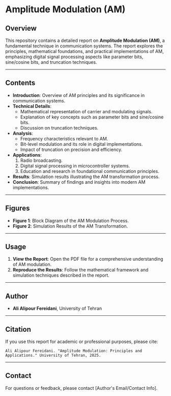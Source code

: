 # Amplitude Modulation (AM)

## Overview
This repository contains a detailed report on **Amplitude Modulation (AM)**, a fundamental technique in communication systems. The report explores the principles, mathematical foundations, and practical implementations of AM, emphasizing digital signal processing aspects like parameter bits, sine/cosine bits, and truncation techniques.

---

## Contents
- **Introduction**: Overview of AM principles and its significance in communication systems.
- **Technical Details**: 
  - Mathematical representation of carrier and modulating signals.
  - Explanation of key concepts such as parameter bits and sine/cosine bits.
  - Discussion on truncation techniques.
- **Analysis**: 
  - Frequency characteristics relevant to AM.
  - Bit-level modulation and its role in digital implementations.
  - Impact of truncation on precision and efficiency.
- **Applications**:
  1. Radio broadcasting.
  2. Digital signal processing in microcontroller systems.
  3. Education and research in foundational communication principles.
- **Results**: Simulation results illustrating the AM transformation process.
- **Conclusion**: Summary of findings and insights into modern AM implementations.

---

## Figures
- **Figure 1**: Block Diagram of the AM Modulation Process.
- **Figure 2**: Simulation Results of the AM Transformation.

---

## Usage
1. **View the Report**: Open the PDF file for a comprehensive understanding of AM modulation.
2. **Reproduce the Results**: Follow the mathematical framework and simulation techniques described in the report.

---

## Author
- **Ali Alipour Fereidani**, University of Tehran

---

## Citation
If you use this report for academic or professional purposes, please cite:
```
Ali Alipour Fereidani. "Amplitude Modulation: Principles and Applications." University of Tehran, 2025.
```

---

## Contact
For questions or feedback, please contact [Author's Email/Contact Info].
